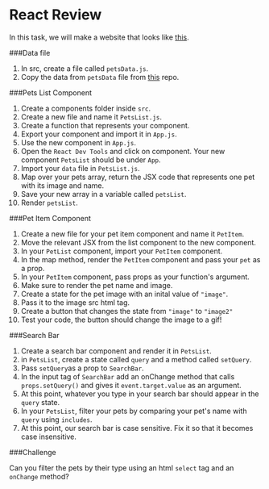 # React Review

In this task, we will make a website that looks like [this](https://furends.netlify.app 'this').

###Data file

1. In src, create a file called `petsData.js`.
2. Copy the data from `petsData` file from [this](https://github.com/JoinCODED/React-review 'this') repo.

###Pets List Component

1. Create a components folder inside `src`.
2. Create a new file and name it `PetsList.js`.
3. Create a function that represents your component.
4. Export your component and import it in `App.js`.
5. Use the new component in `App.js`.
6. Open the `React Dev Tools` and click on component. Your new component `PetsList` should be under `App`.
7. Import your `data` file in `PetsList.js`.
8. Map over your pets array, return the JSX code that represents one pet with its image and name.
9. Save your new array in a variable called `petsList`.
10. Render `petsList`.

###Pet Item Component

1. Create a new file for your pet item component and name it `PetItem`.
2. Move the relevant JSX from the list component to the new component.
3. In your `PetList` component, import your `PetItem` component.
4. In the map method, render the `PetItem` component and pass your `pet` as a prop.
5. In your `PetItem` component, pass props as your function's argument.
6. Make sure to render the pet name and image.
7. Create a state for the pet image with an inital value of `"image"`.
8. Pass it to the image src html tag.
9. Create a button that changes the state from `"image"` to `"image2"`
10. Test your code, the button should change the image to a gif!

###Search Bar

1. Create a search bar component and render it in `PetsList`.
2. in `PetsList`, create a state called `query` and a method called `setQuery`.
3. Pass `setQuery`as a prop to `SearchBar`.
4. In the input tag of `SearchBar` add an onChange method that calls `props.setQuery()` and gives it `event.target.value` as an argument.
5. At this point, whatever you type in your search bar should appear in the `query` state.
6. In your `PetsList`, filter your pets by comparing your pet's name with `query` using `includes`.
7. At this point, our search bar is case sensitive. Fix it so that it becomes case insensitive.

###Challenge

Can you filter the pets by their type using an html `select` tag and an `onChange` method?
